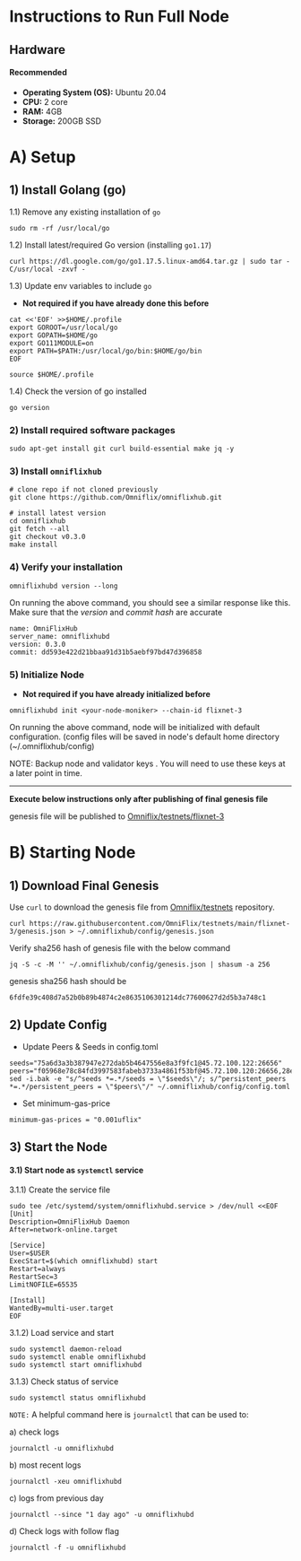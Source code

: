 # Instructions to Run Full Node
Hardware
---
#### Recommended

- **Operating System (OS):** Ubuntu 20.04
- **CPU:** 2 core
- **RAM:** 4GB
- **Storage:** 200GB SSD

# A) Setup

## 1) Install Golang (go)

1.1) Remove any existing installation of `go`

```
sudo rm -rf /usr/local/go
```

1.2) Install latest/required Go version (installing `go1.17`)

```
curl https://dl.google.com/go/go1.17.5.linux-amd64.tar.gz | sudo tar -C/usr/local -zxvf -
```

1.3) Update env variables to include `go`
    
   - **Not required if you have already done this before**
```
cat <<'EOF' >>$HOME/.profile
export GOROOT=/usr/local/go
export GOPATH=$HOME/go
export GO111MODULE=on
export PATH=$PATH:/usr/local/go/bin:$HOME/go/bin
EOF

source $HOME/.profile
```

1.4) Check the version of go installed

```
go version
```

### 2) Install required software packages

```
sudo apt-get install git curl build-essential make jq -y
```

### 3) Install `omniflixhub`

```
# clone repo if not cloned previously 
git clone https://github.com/Omniflix/omniflixhub.git

# install latest version 
cd omniflixhub
git fetch --all
git checkout v0.3.0
make install
```

### 4) Verify your installation
```
omniflixhubd version --long
```

On running the above command, you should see a similar response like this. Make sure that the *version* and *commit hash* are accurate

```
name: OmniFlixHub
server_name: omniflixhubd
version: 0.3.0
commit: dd593e422d21bbaa91d31b5aebf97bd47d396858
```

### 5) Initialize Node
 
 - **Not required if you have already initialized before**

```
omniflixhubd init <your-node-moniker> --chain-id flixnet-3
```
On running the above command, node will be initialized with default configuration. (config files will be saved in node's default home directory (~/.omniflixhub/config)

NOTE: Backup node and validator keys . You will need to use these keys at a later point in time.

---

**Execute below instructions only after publishing of final genesis file**

genesis file will be published to [Omniflix/testnets/flixnet-3](https://github.com/Omniflix/testnets)




# B) Starting Node

## 1) Download Final Genesis
Use `curl` to download the genesis file from [Omniflix/testnets](https://github.com/Omniflix/testnets) repository.

```
curl https://raw.githubusercontent.com/OmniFlix/testnets/main/flixnet-3/genesis.json > ~/.omniflixhub/config/genesis.json
```
Verify sha256 hash of genesis file with the below command
```
jq -S -c -M '' ~/.omniflixhub/config/genesis.json | shasum -a 256
```
genesis sha256 hash should be 
```
6fdfe39c408d7a52b0b89b4874c2e8635106301214dc77600627d2d5b3a748c1
```

## 2) Update Config 
   - Update Peers & Seeds in config.toml

```
seeds="75a6d3a3b387947e272dab5b4647556e8a3f9fc1@45.72.100.122:26656"
peers="f05968e78c84fd3997583fabeb3733a4861f53bf@45.72.100.120:26656,28ea934fbe330df2ca8f0ddd7a57a8a68c39a1a2@45.72.100.110:26656,94326ddc5661a1b571ea10c0626f6411f4926230@45.72.100.111:26656"
sed -i.bak -e "s/^seeds *=.*/seeds = \"$seeds\"/; s/^persistent_peers *=.*/persistent_peers = \"$peers\"/" ~/.omniflixhub/config/config.toml
```
   - Set minimum-gas-price
    
    minimum-gas-prices = "0.001uflix"
    

## 3) Start the Node

#### 3.1) Start node as `systemctl` service

3.1.1) Create the service file

```
sudo tee /etc/systemd/system/omniflixhubd.service > /dev/null <<EOF
[Unit]
Description=OmniFlixHub Daemon
After=network-online.target

[Service]
User=$USER
ExecStart=$(which omniflixhubd) start
Restart=always
RestartSec=3
LimitNOFILE=65535

[Install]
WantedBy=multi-user.target
EOF
```

3.1.2) Load service and start
```
sudo systemctl daemon-reload
sudo systemctl enable omniflixhubd
sudo systemctl start omniflixhubd
```

3.1.3) Check status of service
```
sudo systemctl status omniflixhubd
```

`NOTE:`
A helpful command here is `journalctl` that can be used to:

  a) check logs
  ```
  journalctl -u omniflixhubd
  ```

  b) most recent logs
  ```
  journalctl -xeu omniflixhubd
  ```

  c) logs from previous day
  ```
  journalctl --since "1 day ago" -u omniflixhubd
  ```

  d) Check logs with follow flag
  ```
  journalctl -f -u omniflixhubd
  ```
